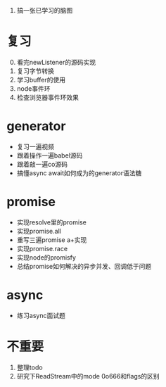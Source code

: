 1. 搞一张已学习的脑图

# 复习
0. 看完newListener的源码实现
1. 复习字节转换
2. 学习buffer的使用
1. node事件环
2. 检查浏览器事件环效果

# generator
- 复习一遍视频
- 跟着操作一遍babel源码
- 跟着敲一遍co源码
- 搞懂async await如何成为的generator语法糖

# promise
- 实现resolve里的promise
- 实现promise.all
- 重写三遍promise a+实现
- 实现promise.race
- 实现node的promisfy
- 总结promise如何解决的异步并发、回调低于问题

# async
- 练习async面试题

# 不重要
1. 整理todo
2. 研究下ReadStream中的mode 0o666和flags的区别
